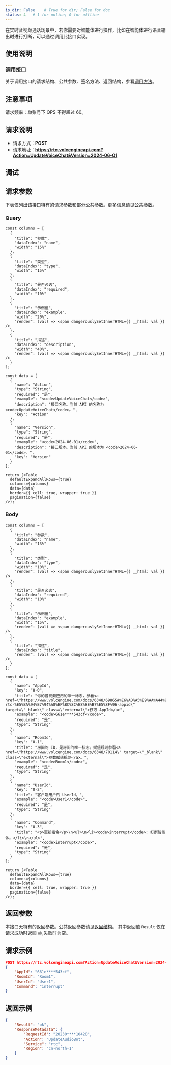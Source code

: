 ```yaml
---
is_dir: False    # True for dir; False for doc
status: 4   # 1 for online; 0 for offline
---
```

在实时音视频通话场景中，若你需要对智能体进行操作，比如在智能体进行语音输出时进行打断，可以通过调用此接口实现。
## 使用说明
### 调用接口

关于调用接口的请求结构、公共参数、签名方法、返回结构，参看[调用方法](https://www.volcengine.com/docs/6348/1178320)。
## 注意事项
请求频率：单账号下 QPS 不得超过 60。
## 请求说明
- 请求方式：**POST**
- 请求地址：**https://rtc.volcengineapi.com?Action=UpdateVoiceChat&Version=2024-06-01**
## 调试

<APILink link="https://api.volcengine.com/api-explorer/debug?action=UpdateVoiceChat&serviceCode=rtc&version=2024-06-01&groupName=智能体" />

## 请求参数
下表仅列出该接口特有的请求参数和部分公共参数。更多信息请见[公共参数](1178321)。
### Query
```mixin-react
const columns = [
  {
    "title": "参数",
    "dataIndex": "name",
    "width": "15%"
  },
  {
    "title": "类型",
    "dataIndex": "type",
    "width": "15%"
  },
  {
    "title": "是否必选",
    "dataIndex": "required",
    "width": "10%"
  },
  {
    "title": "示例值",
    "dataIndex": "example",
    "width": "20%",
    "render": (val) => <span dangerouslySetInnerHTML={{ __html: val }} />
  },
  {
    "title": "描述",
    "dataIndex": "description",
    "width": "40%",
    "render": (val) => <span dangerouslySetInnerHTML={{ __html: val }} />
  }
];
    
const data = [
  {
    "name": "Action",
    "type": "String",
    "required": "是",
    "example": "<code>UpdateVoiceChat</code>",
    "description": "接口名称。当前 API 的名称为 <code>UpdateVoiceChat</code>。",
    "key": "Action"
  },
  {
    "name": "Version",
    "type": "String",
    "required": "是",
    "example": "<code>2024-06-01</code>",
    "description": "接口版本。当前 API 的版本为 <code>2024-06-01</code>。",
    "key": "Version"
  }
];

return (<Table
  defaultExpandAllRows={true}
  columns={columns}
  data={data}
  border={{ cell: true, wrapper: true }}
  pagination={false}
/>);
```
### Body
```mixin-react
const columns = [
  {
    "title": "参数",
    "dataIndex": "name",
    "width": "13%"
  },
  {
    "title": "类型",
    "dataIndex": "type",
    "width": "10%",
    "render": (val) => <span dangerouslySetInnerHTML={{ __html: val }} />
  },
  {
    "title": "是否必选",
    "dataIndex": "required",
    "width": "10%"
  },
  {
    "title": "示例值",
    "dataIndex": "example",
    "width": "15%",
    "render": (val) => <span dangerouslySetInnerHTML={{ __html: val }} />
  },
  {
    "title": "描述",
    "dataIndex": "title",
    "render": (val) => <span dangerouslySetInnerHTML={{ __html: val }} />
  }
];
    
const data = [
  {
    "name": "AppId",
    "key": "0-0",
    "title": "你的音视频应用的唯一标志，参看<a href=\"https://www.volcengine.com/docs/6348/69865#%E6%AD%A5%E9%AA%A44%EF%BC%9A%E5%88%9B%E5%BB%BA-rtc-%E5%BA%94%E7%94%A8%EF%BC%8C%E8%8E%B7%E5%8F%96-appid\" target=\"_blank\" class=\"external\">获取 AppId</a>",
    "example": "<code>661e****543cf</code>",
    "required": "是",
    "type": "String"
  },
  {
    "name": "RoomId",
    "key": "0-1",
    "title": "房间的 ID，是房间的唯一标志。赋值规则参看<a href=\"https://www.volcengine.com/docs/6348/70114\" target=\"_blank\" class=\"external\">参数赋值规范</a>。",
    "example": "<code>Room1</code>",
    "required": "是",
    "type": "String"
  },
  {
    "name": "UserId",
    "key": "0-2",
    "title": "客户端用户的 UserId。",
    "example": "<code>User1</code>",
    "required": "是",
    "type": "String"
  },
  {
    "name": "Command",
    "key": "0-3",
    "title": "<p>更新指令</p>\n<ul>\n<li><code>interrupt</code>: 打断智能体。</li>\n</ul>",
    "example": "<code>interrupt</code>",
    "required": "是",
    "type": "String"
  }
];

return (<Table
  defaultExpandAllRows={true}
  columns={columns}
  data={data}
  border={{ cell: true, wrapper: true }}
  pagination={false}
/>);
```
## 返回参数
本接口无特有的返回参数。公共返回参数请见[返回结构](1178322)。
其中返回值 `Result` 仅在请求成功时返回 `ok`,失败时为空。
## 请求示例
```json
POST https://rtc.volcengineapi.com?Action=UpdateVoiceChat&Version=2024-06-01
{
    "AppId": "661e****543cf",
    "RoomId": "Room1",
    "UserId": "User1",
    "Command": "interrupt"
}
```
## 返回示例
```json
{
    "Result": "ok",
    "ResponseMetadata": {
        "RequestId": "20230****10420",
        "Action": "UpdateAudioBot",
        "Service": "rtc",
        "Region": "cn-north-1"
    }
}
```

<div data-source="api-doc-hub" style="display: none"></div>